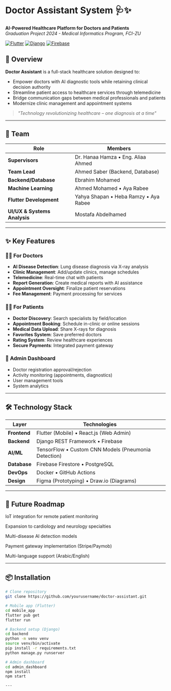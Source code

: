# Doctor Assistant System 🩺✨  
**AI-Powered Healthcare Platform for Doctors and Patients**  
*Graduation Project 2024 - Medical Informatics Program, FCI-ZU*

[![Flutter](https://img.shields.io/badge/Flutter-02569B?logo=flutter)](https://flutter.dev)
[![Django](https://img.shields.io/badge/Django-092E20?logo=django)](https://www.djangoproject.com)
[![Firebase](https://img.shields.io/badge/Firebase-FFCA28?logo=firebase)](https://firebase.google.com)

## 🌟 Overview
**Doctor Assistant** is a full-stack healthcare solution designed to:
- Empower doctors with AI diagnostic tools while retaining clinical decision authority
- Streamline patient access to healthcare services through telemedicine
- Bridge communication gaps between medical professionals and patients
- Modernize clinic management and appointment systems

> *"Technology revolutionizing healthcare – one diagnosis at a time"*

---

## 👥 Team
| Role | Members |
|------|---------|
| **Supervisors** | Dr. Hanaa Hamza • Eng. Aliaa Ahmed |
| **Team Lead** | Ahmed Saber (Backend, Database) |
| **Backend/Database** | Ebrahim Mohamed |
| **Machine Learning** | Ahmed Mohamed • Aya Rabee |
| **Flutter Development** | Yahya Shapan • Heba Ramzy • Aya Rabee |
| **UI/UX & Systems Analysis** | Mostafa Abdelhamed |

---

## ✨ Key Features
### 👨‍⚕️ **For Doctors**
- **AI Disease Detection**: Lung disease diagnosis via X-ray analysis
- **Clinic Management**: Add/update clinics, manage schedules
- **Telemedicine**: Real-time chat with patients
- **Report Generation**: Create medical reports with AI assistance
- **Appointment Oversight**: Finalize patient reservations
- **Fee Management**: Payment processing for services

### 👩‍⚕️ **For Patients**
- **Doctor Discovery**: Search specialists by field/location
- **Appointment Booking**: Schedule in-clinic or online sessions
- **Medical Data Upload**: Share X-rays for diagnosis
- **Favorites System**: Save preferred doctors
- **Rating System**: Review healthcare experiences
- **Secure Payments**: Integrated payment gateway

### 👑 **Admin Dashboard**
- Doctor registration approval/rejection
- Activity monitoring (appointments, diagnostics)
- User management tools
- System analytics

---

## 🛠️ Technology Stack
| Layer | Technologies |
|-------|--------------|
| **Frontend** | Flutter (Mobile) • React.js (Web Admin) |
| **Backend** | Django REST Framework • Firebase |
| **AI/ML** | TensorFlow • Custom CNN Models (Pneumonia Detection) |
| **Database** | Firebase Firestore • PostgreSQL |
| **DevOps** | Docker • GitHub Actions |
| **Design** | Figma (Prototyping) • Draw.io (Diagrams) |

---

## 🚀 Future Roadmap
IoT integration for remote patient monitoring

Expansion to cardiology and neurology specialties

Multi-disease AI detection models

Payment gateway implementation (Stripe/Paymob)

Multi-language support (Arabic/English)


---

## 📦 Installation
```bash
# Clone repository
git clone https://github.com/yourusername/doctor-assistant.git

# Mobile app (Flutter)
cd mobile_app
flutter pub get
flutter run

# Backend setup (Django)
cd backend
python -m venv venv
source venv/bin/activate
pip install -r requirements.txt
python manage.py runserver

# Admin dashboard
cd admin_dashboard
npm install
npm start

---


